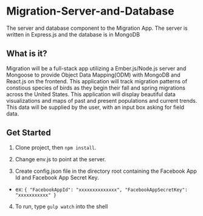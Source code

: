 # Migration-Server-and-Database

The server and database component to the Migration App.  The server is written in Express.js and the database is in MongoDB

## What is it?

Migration will be a full-stack app utilizing a Ember.js/Node.js server and Mongoose to provide Object Data Mapping(ODM) with MongoDB and React.js on the frontend. This application will track migration patterns of constious species of birds as they begin their fall and spring migrations across the United States. This application will display beautiful data visualizations and maps of past and present populations and current trends. This data will be supplied by the user, with an input box asking for field data.


## Get Started

1. Clone project, then `npm install`.  

2. Change env.js to point at the server.

3. Create config.json file in the directory root containing the Facebook App Id and Facebook App Secret Key. 
  * ex: `{
  "FacebookAppId": "xxxxxxxxxxxxxx",
  "FacebookAppSecretKey": "xxxxxxxxxxx"
}`

4. To run, type `gulp watch` into the shell
